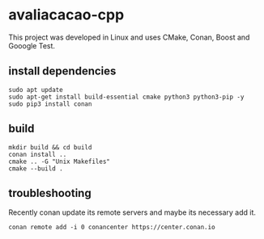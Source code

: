 # avaliacacao-cpp

This project was developed in Linux and uses CMake, Conan, Boost and Gooogle Test.

## install dependencies
```
sudo apt update
sudo apt-get install build-essential cmake python3 python3-pip -y
sudo pip3 install conan
```

## build 
```
mkdir build && cd build
conan install ..
cmake .. -G "Unix Makefiles"
cmake --build .
```


## troubleshooting

Recently conan update its remote servers and maybe its necessary add it.

```
conan remote add -i 0 conancenter https://center.conan.io
```
